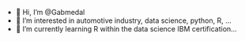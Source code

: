 - 👋 Hi, I’m @Gabmedal
- 👀 I’m interested in automotive industry, data science, python, R, ...
- 🌱 I’m currently learning R within the data science IBM certification...


<!---
Gabmedal/Gabmedal is a ✨ special ✨ repository because its `README.md` (this file) appears on your GitHub profile.
You can click the Preview link to take a look at your changes.
--->
